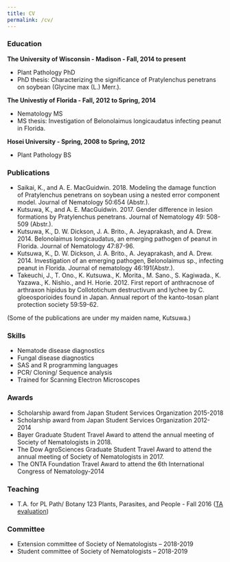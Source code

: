 ```yaml
---
title: CV
permalink: /cv/
--- 
```


### Education 
**The University of Wisconsin - Madison - Fall, 2014 to present**
* Plant Pathology PhD
* PhD thesis: Characterizing the significance of Pratylenchus penetrans on soybean (Glycine max (L.) Merr.).


**The Univestiy of Florida - Fall, 2012 to Spring, 2014**
* Nematology MS
* MS thesis: Investigation of Belonolaimus longicaudatus infecting peanut in Florida.


**Hosei University - Spring, 2008 to Spring, 2012**
* Plant Pathology BS


### Publications
* Saikai, K., and A. E. MacGuidwin. 2018. Modeling the damage function of Pratylenchus penetrans on soybean using a nested error component model. Journal of Nematology 50:654 (Abstr.).
* Kutsuwa, K., and A. E. MacGuidwin. 2017. Gender difference in lesion formations by Pratylenchus penetrans. Journal of Nematology 49: 508-509 (Abstr.).
* Kutsuwa, K., D. W. Dickson, J. A. Brito., A. Jeyaprakash, and A. Drew. 2014.  Belonolaimus longicaudatus, an emerging pathogen of peanut in Florida. Journal of Nematology 47:87-96.  
* Kutsuwa, K., D. W. Dickson, J. A. Brito., A. Jeyaprakash, and A. Drew. 2014. Investigation of an emerging pathogen, Belonolaimus sp., infecting peanut in Florida. Journal of nematology 46:191(Abstr.). 
* Takeuchi, J., T. Ono., K. Kutsuwa., K. Morita., M. Sano., S. Kagiwada., K. Yazawa., K. Nishio., and H. Horie. 2012. First report of anthracnose of arthraxon hipidus by Collototichum destructivum and lychee by C. gloeosporioides found in Japan. Annual report of the kanto-tosan plant protection society 59:59-62.


 (Some of the publications are under my maiden name, Kutsuwa.)


### Skills
* Nematode disease diagnostics
* Fungal disease diagnostics
* SAS and R programming languages
* PCR/ Cloning/ Sequence analysis
* Trained for Scanning Electron Microscopes


### Awards
* Scholarship award from Japan Student Services Organization 2015-2018 
* Scholarship award from Japan Student Services Organization 2012-2014
* Bayer Graduate Student Travel Award to attend the annual meeting of Society of Nematologists in 2018.
* The Dow AgroSciences Graduate Student Travel Award to attend the annual meeting of Society of Nematologists in 2017.
* The ONTA Foundation Travel Award to attend the 6th International Congress of Nematology-2014


### Teaching
* T.A. for PL Path/ Botany 123 Plants, Parasites, and People - Fall 2016
([TA evaluation](../PP123_evaluation_ksaikai.pdf))


### Committee
* Extension committee of Society of Nematologists – 2018-2019
* Student committee of Society of Nematologists – 2018-2019
